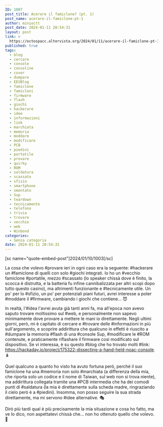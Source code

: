 ```yaml
---
ID: 1007
post_title: Acerare il famiclone? (pt. 1)
post_name: acerare-il-famiclone-pt-1
author: minioctt
post_date: 2024-01-11 20:54:31
layout: post
link: >
  https://octospacc.altervista.org/2024/01/11/acerare-il-famiclone-pt-1/
published: true
tags:
  - blog
  - cercare
  - console
  - consoline
  - cover
  - dumpare
  - EEVBlog
  - famiclone
  - famicloni
  - firmware
  - flash
  - giochi
  - hackerare
  - idee
  - informazioni
  - link
  - marchiata
  - memoria
  - moddare
  - modificare
  - PCB
  - piedini
  - portatile
  - provare
  - quirky
  - ROM
  - saldatura
  - scassato
  - sfizio
  - smartphone
  - smontato
  - Sup
  - teardown
  - tecnicamente
  - telefono
  - trivia
  - trovare
  - vecchio
  - web
  - Winbond
categories:
  - Senza categoria
date: 2024-01-11 20:54:31
---
```

<!-- wp:paragraph -->
<p>[sc name="quote-embed-post"]2024/01/10/1003[/sc]</p>
<!-- /wp:paragraph -->

<!-- wp:paragraph -->
<p>La cosa che volevo #provare ieri in ogni caso era la seguente: #hackerare un #famiclone di quelli con solo #giochi integrati. Io ho un #vecchio famiclone #portatile, mezzo #scassato (lo speaker chissà dove è finito, la scocca è distrutta, e la batteria fu infine cannibalizzata per altri scopi dopo tutto questo casino), ma altrimenti funzionante e #tecnicamente utile. Un po' per lo #sfizio, un po' per potenziali piani futuri, avrei interesse a poter #moddare il #firmware, cambiando i giochi che contiene... 😈</p>
<!-- /wp:paragraph -->

<!-- wp:paragraph -->
<p>In realtà, l'#idea l'avrei avuta già tanti anni fa, ma all'epoca non avevo saputo trovare moltissimo sul #web, e personalmente non sapevo minimamente dove provare a mettere le mani io direttamente. Negli ultimi giorni, però, mi è capitato di cercare e #trovare delle #informazioni in più sull'argomento, e scoprire addirittura che qualcuno in effetti è riuscito a #dumpare la memoria #flash di una #console Sup, #modificare le #ROM contenute, e praticamente riflashare il firmware così modificato sul dispositivo. Se vi interessa, è su questo #blog che ho trovato molti #link: <a href="https://hackaday.io/project/175322-dissecting-a-hand-held-noac-console">https://hackaday.io/project/175322-dissecting-a-hand-held-noac-console</a>. 🪆</p>
<!-- /wp:paragraph -->

<!-- wp:paragraph -->
<p>Quel qualcuno a quanto ho visto ha avuto fortuna però, perché il suo famiclone ha una #memoria non solo #marchiata (a differenza della mia, che riporta solo un codice e il nome di Taiwan, sul web non si trova niente), ma addirittura collegata tramite una #PCB intermedia che ha dei comodi punti di #saldatura (la mia è direttamente sulla scheda madre, ringraziando il cielo però è a #piedini). Insomma, non posso seguire la sua strada direttamente, ma mi servono #idee alternative. 🎭</p>
<!-- /wp:paragraph -->

<!-- wp:paragraph -->
<p>Dirò più tardi qual è più precisamente la mia situazione e cosa ho fatto, ma ve lo dico, non aspettatevi chissà che... non ho ottenuto quello che volevo. 🥴</p>
<!-- /wp:paragraph -->